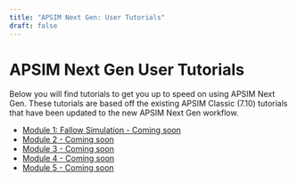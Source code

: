 ```yaml
---
title: "APSIM Next Gen: User Tutorials"
draft: false
---
```


# APSIM Next Gen User Tutorials

Below you will find tutorials to get you up to speed on using APSIM Next Gen.
These tutorials are based off the existing APSIM Classic (7.10) tutorials that have been updated
to the new APSIM Next Gen workflow.

* [Module 1: Fallow Simulation - Coming soon](/user_tutorials/moduleone/moduleonetutorial)
* [Module 2 - Coming soon](/User_tutorials/module2)
* [Module 3 - Coming soon](/User_tutorials/module3)
* [Module 4 - Coming soon](/User_tutorials/module4)
* [Module 5 - Coming soon](/User_tutorials/module5)